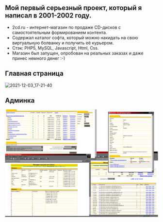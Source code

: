 ## Мой первый серьезный проект, который я написал в 2001-2002 году.
- 2cd.ru - интернет-магазин по продаже CD-дисков с самостоятельным формированием контента.
- Содержал каталог софта, который можно накидать на свою виртуальную болванку и получить её курьером.
- Стэк: PHP5, MySQL, Javascript, Html, Css.
- Магазин был запущен, опробован на реальных заказах и даже принес немного денег :-)

## Главная страница
![2021-12-03_17-21-40](https://user-images.githubusercontent.com/6584571/144617997-76a37753-3a0a-4ad7-85ea-27457ec1ee19.png)
## Админка
<img src="p1.gif">

